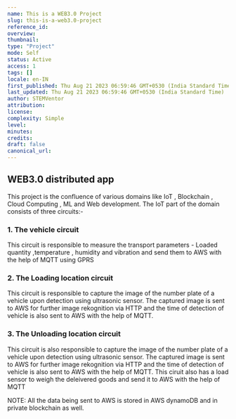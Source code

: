 ```yaml
---
name: This is a WEB3.0 Project
slug: this-is-a-web3.0-project
reference_id:
overview:
thumbnail:
type: "Project"
mode: Self
status: Active
access: 1
tags: []
locale: en-IN
first_published: Thu Aug 21 2023 06:59:46 GMT+0530 (India Standard Time)
last_updated: Thu Aug 21 2023 06:59:46 GMT+0530 (India Standard Time)
author: STEMVentor
attribution:
license:
complexity: Simple
level:
minutes:
credits:
draft: false
canonical_url:
---
```


## WEB3.0 distributed app

This project is the confluence of various domains like IoT , Blockchain , Cloud Computing , ML and Web development. The IoT part of the domain consists of three circuits:-

### 1. The vehicle circuit

This circuit is responsible to measure the transport parameters - Loaded quantity ,temperature , humidity and vibration and send them to AWS with the help of MQTT using GPRS

### 2. The Loading location circuit

This circuit is responsible to capture the image of the number plate of a vehicle upon detection using ultrasonic sensor. The captured image is sent to AWS for further image rekognition via HTTP and the time of detection of vehicle is also sent to AWS with the help of MQTT.

### 3. The Unloading location circuit

This circuit is also responsible to capture the image of the number plate of a vehicle upon detection using ultrasonic sensor. The captured image is sent to AWS for further image rekognition via HTTP and the time of detection of vehicle is also sent to AWS with the help of MQTT. This ciruit also has a load sensor to weigh the deleivered goods and send it to AWS with the help of MQTT

NOTE: All the data being sent to AWS is stored in AWS dynamoDB and in private blockchain as well.
